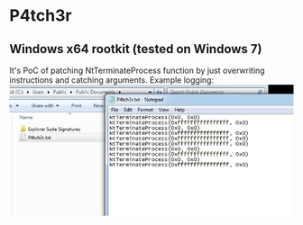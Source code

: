 # P4tch3r
## Windows x64 rootkit (tested on Windows 7)
It's PoC of patching NtTerminateProcess function by just overwriting instructions and catching arguments.
Example logging:
![alt text](https://raw.githubusercontent.com/Groszekk/P4tch3r/main/logging.jpg)
